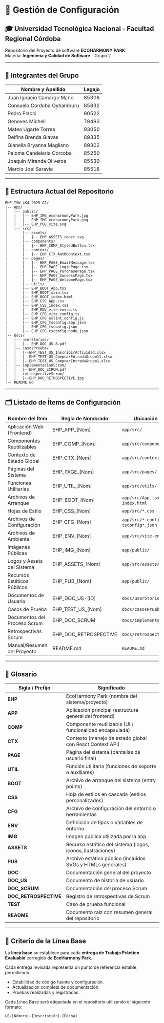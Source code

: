 # 📃 Gestión de Configuración

## 🎓 Universidad Tecnológica Nacional - Facultad Regional Córdoba

Repositorio del Proyecto de software **ECOHARMONY PARK**  
Materia: **Ingeniería y Calidad de Software** - Grupo 2

---

## 👥 Integrantes del Grupo

| Nombre y Apellido | Legajo |
| ----------------- | ------ |
| Juan Ignacio Camargo Mano | 85308 |
| Consuelo Cordoba Oyhamburu | 85832 |
| Pedro Placci | 90522 |
| Genoves Micheli | 78493 |
| Mateo Ugarte Torres | 93050 |
| Delfina Brenda Glavas | 89335 |
| Gianella Bryanna Magliano | 89302 |
| Paloma Candelaria Corcoba | 85250 |
| Joaquin Miranda Oliveros | 85530 |
| Marcio Joel Saravia | 85518 |

---

## 📁 Estructura Actual del Repositorio

```
EHP_ISW_4K4_2025_G2/
|-- app/
|   |-- public/
|   |   |-- EHP_IMG_ecoharmonyPark.jpg
|   |   |-- EHP_IMG_ecoharmonyPark.png
|   |   |-- EHP_PUB_vite.svg
|   |-- src/
|       |-- assets/
|       |   |-- EHP_ASSETS_react.svg
|       |-- components/
|       |   |-- EHP_COMP_StyledButton.tsx
|       |-- context/
|       |   |-- EHP_CTX_AuthContext.tsx
|       |-- pages/
|       |   |-- EHP_PAGE_EmailMessage.tsx
|       |   |-- EHP_PAGE_LoginPage.tsx
|       |   |-- EHP_PAGE_PurchasePage.tsx
|       |   |-- EHP_PAGE_SuccessPage.tsx
|       |   |-- EHP_PAGE_WelcomePage.tsx
|       |-- utils/
|       |-- EHP_BOOT_App.tsx
|       |-- EHP_BOOT_main.tsx
|       |-- EHP_BOOT_index.html
|       |-- EHP_CSS_App.css
|       |-- EHP_CSS_index.css
|       |-- EHP_ENV_vite-env.d.ts
|       |-- EHP_CFG_vite.config.ts
|       |-- EHP_CFG_eslint.config.js
|       |-- EHP_CFG_tsconfig.app.json
|       |-- EHP_CFG_tsconfig.json
|       |-- EHP_CFG_tsconfig.node.json
|-- docs/
|   |-- userStories/
|   |   |-- EHP_DOC_US-8.pdf
|   |-- casosPrueba/
|   |   |--EHP_TEST_US_InscribirActividad.xlsx
|   |   |--EHP_TEST_US_ComprarEntradaGrupo11.xlsx
|   |   |--EHP_TEST_US_ComprarEntradaGrupo1.xlsx
|   |-- implementacionScrum/
|   |   |--EHP_DOC_SCRUM.pdf
|   |-- retrospectiveScrum/
|   |   |--EHP_DOC_RETROSPECTIVE.jpg
|-- README.md
```

---

## 🗂️ Listado de Ítems de Configuración

| **Nombre del Ítem**          | **Regla de Nombrado**   | **Ubicación Física**                        | **Tipo de Ítem** |
| ---------------------------- | ----------------------- | ------------------------------------------- | ---------------- |
| Aplicación Web (Frontend)    | EHP\_APP\_\[Nom]        | `app/src/`                                  | Código           |
| Componentes Reutilizables    | EHP\_COMP\_\[Nom]       | `app/src/components/`                       | Código           |
| Contexto de Estado Global    | EHP\_CTX\_\[Nom]        | `app/src/context/`                          | Código           |
| Páginas del Sistema          | EHP\_PAGE\_\[Nom]       | `app/src/pages/`                            | Código           |
| Funciones Utilitarias        | EHP\_UTIL\_\[Nom]       | `app/src/utils/`                            | Código           |
| Archivos de Arranque         | EHP\_BOOT\_\[Nom]       | `app/src/App.tsx`, `main.tsx`, `index.html` | Código           |
| Hojas de Estilo              | EHP\_CSS\_\[Nom]        | `app/src/*.css`                             | Código           |
| Archivos de Configuración    | EHP\_CFG\_\[Nom]        | `app/src/*.config.*`, `tsconfig*.json`      | Configuración    |
| Archivos de Ambiente         | EHP\_ENV\_\[Nom]        | `app/src/vite-env.d.ts`                     | Configuración    |
| Imágenes Públicas            | EHP\_IMG\_\[Nom]        | `app/public/`                               | Asset            |
| Logos y Assets del Sistema   | EHP\_ASSETS\_\[Nom]     | `app/src/assets/`                           | Asset            |
| Recursos Estáticos Públicos  | EHP\_PUB\_\[Nom]        | `app/public/`                               | Asset            |
| Documentos de Usuario        | EHP\_DOC\_US-\[ID]      | `docs/userStories/`                         | Documentación    |
| Casos de Prueba              | EHP\_TEST\_US\_\[Nom]   | `docs/casosPrueba/`                         | Documentación    |
| Documentos del Proceso Scrum | EHP\_DOC\_SCRUM         | `docs/implementacionScrum/`                 | Documentación    |
| Retrospectivas Scrum         | EHP\_DOC\_RETROSPECTIVE | `docs/retrospectiveScrum/`                  | Documentación    |
| Manual/Resumen del Proyecto  | README.md               | `README.md`                                 | Documentación    |


---

## 📖 Glosario

| **Sigla / Prefijo**    | **Significado**                                             |
| ---------------------- | ----------------------------------------------------------- |
| **EHP**                | EcoHarmony Park (nombre del sistema/proyecto)               |
| **APP**                | Aplicación principal (estructura general del frontend)      |
| **COMP**               | Componente reutilizable (UI / funcionalidad encapsulada)    |
| **CTX**                | Contexto (manejo de estado global con React Context API)    |
| **PAGE**               | Página del sistema (pantallas de usuario final)             |
| **UTIL**               | Función utilitaria (funciones de soporte o auxiliares)      |
| **BOOT**               | Archivo de arranque del sistema (entry points)              |
| **CSS**                | Hoja de estilos en cascada (estilos personalizados)         |
| **CFG**                | Archivo de configuración del entorno o herramientas         |
| **ENV**                | Definición de tipos o variables de entorno                  |
| **IMG**                | Imagen pública utilizada por la app                         |
| **ASSETS**             | Recurso estático del sistema (logos, íconos, ilustraciones) |
| **PUB**                | Archivo estático público (incluidos SVGs y HTMLs generales) |
| **DOC**                | Documentación general del proyecto                          |
| **DOC\_US**            | Documento de historia de usuario                            |
| **DOC\_SCRUM**         | Documentación del proceso Scrum                             |
| **DOC\_RETROSPECTIVE** | Registro de retrospectivas de Scrum                         |
| **TEST**               | Caso de prueba funcional                                    |
| **README**             | Documento raíz con resumen general del repositorio          |


---

## 📌 Criterio de la Línea Base

La **línea base** se establece para cada **entrega de Trabajo Práctico Evaluable** corregido de **EcoHarmony Park**.

Cada entrega revisada representa un punto de referencia estable, permitiendo:

- Estabilidad de código fuente y configuración.
- Actualización completa de documentación.
- Pruebas realizadas y registradas.

Cada Línea Base será etiquetada en el repositorio utilizando el siguiente formato:

```
LB-[Número]-[Descripción]-[Fecha]
```

